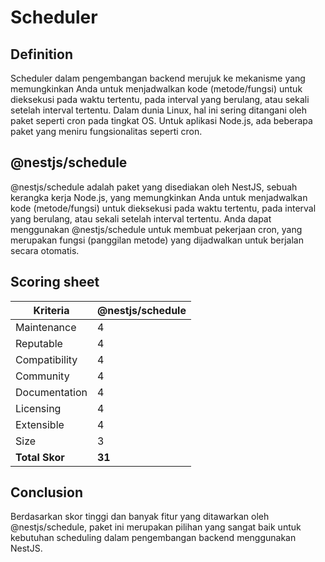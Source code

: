 # Scheduler

## Definition

Scheduler dalam pengembangan backend merujuk ke mekanisme yang memungkinkan Anda untuk menjadwalkan kode (metode/fungsi) untuk dieksekusi pada waktu tertentu, pada interval yang berulang, atau sekali setelah interval tertentu. Dalam dunia Linux, hal ini sering ditangani oleh paket seperti cron pada tingkat OS. Untuk aplikasi Node.js, ada beberapa paket yang meniru fungsionalitas seperti cron.

## @nestjs/schedule

@nestjs/schedule adalah paket yang disediakan oleh NestJS, sebuah kerangka kerja Node.js, yang memungkinkan Anda untuk menjadwalkan kode (metode/fungsi) untuk dieksekusi pada waktu tertentu, pada interval yang berulang, atau sekali setelah interval tertentu. Anda dapat menggunakan @nestjs/schedule untuk membuat pekerjaan cron, yang merupakan fungsi (panggilan metode) yang dijadwalkan untuk berjalan secara otomatis.

## Scoring sheet

| Kriteria       | @nestjs/schedule |
| -------------- | ------------ |
| Maintenance   | 4            |
| Reputable       | 4            |
| Compatibility | 4            |
| Community      | 4            |
| Documentation    | 4            |
| Licensing        | 4            |
| Extensible| 4            |
| Size         | 3            |
| **Total Skor** | **31**       |

## Conclusion

Berdasarkan skor tinggi dan banyak fitur yang ditawarkan oleh @nestjs/schedule, paket ini merupakan pilihan yang sangat baik untuk kebutuhan scheduling dalam pengembangan backend menggunakan NestJS.
